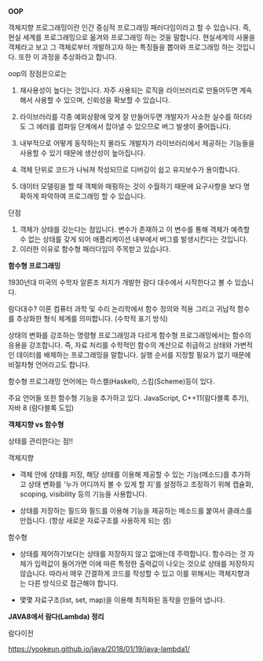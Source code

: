 **OOP**

객체지향 프로그래밍이란 인간 중심적 프로그래밍 패러다임이라고 할 수 있습니다. 즉, 현실 세계를 프로그래밍으로 옮겨와 프로그래밍 하는 것을 말합니다. 현실세계의 사물을 객체라고 보고 그 객체로부터 개발하고자 하는 특징들을 뽑아와 프로그래밍 하는 것입니다. 또한 이 과정을 추상화라고 합니다.

oop의 장점은으로는

1. 재사용성이 높다는 것입니다. 자주 사용되는 로직을 라이브러리로 만들어두면 계속해서 사용할 수 있으며, 신뢰성을 확보할 수 있습니다.

2. 라이브러리를 각종 예외상황에 맞게 잘 만들어두면 개발자가 사소한 실수를 하더라도 그 에러를 컴파일 단계에서 잡아낼 수 있으므로 버그 발생이 줄어듭니다.
3. 내부적으로 어떻게 동작하는지 몰라도 개발자가 라이브러리에서 제공하는 기능들을 사용할 수 있기 때문에 생산성이 높아집니다.
4. 객체 단위로 코드가 나눠져 작성되므로 디버깅이 쉽고 유지보수가 용이합니다.
5. 데이터 모델링을 할 때 객체와 매핑하는 것이 수월하기 때문에 요구사항을 보다 명확하게 파악하여 프로그래밍 할 수 있습니다.

단점

1. 객체가 상태를 갖는다는 점입니다. 변수가 존재하고 이 변수를 통해 객체가 예측할 수 없는 상태를 갖게 되어 애플리케이션 내부에서 버그를 발생시킨다는 것입니다.
2. 이러한 이유로 함수형 패러다임이 주목받고 있습니다.

**함수형 프로그래밍**

1930년대 미국의 수학자 알론조 처지가 개발한 람다 대수에서 시작한다고 볼 수 있습니다.

람다대수? 이론 컴퓨터 과학 및 수리 논리학에서 함수 정의와 적용 그리고 귀납적 함수를 추상화한 형식 체계를 의미합니다. (수학적 표기 방식)

상태의 변화를 강조하는 명령형 프로그래밍과 다르게 함수형 프로그래밍에서는 함수의 응용을 강조합니다. 즉, 자료 처리를 수학적인 함수의 계산으로 취급하고 상태와 가변적인 데이터를 배제하는 프로그래밍을 말합니다. 실행 순서를 지정할 필요가 없기 때문에 비절차형 언어라고도 합니다.

함수형 프로그래밍 언어에는 하스켈(Haskell), 스킴(Scheme)등이 있다.

주요 언어들 또한 함수형 기능을 추가하고 있다. JavaScript, C++11(람다블록 추가), 자바 8 (람다블록 도입)



**객체지향 vs 함수형**

상태를 관리한다는 점!!

객체지향

- 객체 안에 상태를 저장, 해당 상태를 이용해 제공할 수 있는 기능(메소드)를 추가하고 상태 변화를 '누가 어디까지 볼 수 있게 할 지'를 설정하고 조정하기 위해 캡슐화, scoping, visibility 등의 기능을 사용합니다.

- 상태를 저장하는 필드와 필드를 이용해 기능을 제공하는 메소드를 붙여서 클래스를 만듭니다. (항상 새로운 자료구조를 사용하게 되는 셈)

함수형 

- 상태를 제어하기보다는 상태를 저장하지 않고 없애는데 주력합니다. 함수라는 것 자체가 입력값이 들어가면 이에 따른 특정한 출력값이 나오는 것으로 상태를 저장하지 않습니다. 따라서 매우 간결하게 코드를 작성할 수 있고 이를 위해서는 객체지향과는 다른 방식으로 접근해야 합니다.

- 몇몇 자료구조(list, set, map)을 이용해 최적화된 동작을 만들어 냅니다.



**JAVA8에서 람다(Lambda) 정리**

람다이전



https://yookeun.github.io/java/2018/01/19/java-lambda1/





